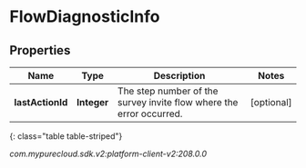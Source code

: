 # FlowDiagnosticInfo


## Properties

| Name | Type | Description | Notes |
| ------------ | ------------- | ------------- | ------------- |
| **lastActionId** | **Integer** | The step number of the survey invite flow where the error occurred. |  [optional] |
{: class="table table-striped"}




_com.mypurecloud.sdk.v2:platform-client-v2:208.0.0_
